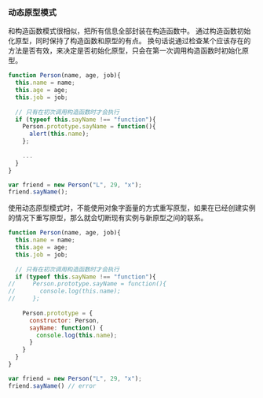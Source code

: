 ### 动态原型模式
和构造函数模式很相似，把所有信息全部封装在构造函数中。
通过构造函数初始化原型，同时保持了构造函数和原型的有点。
换句话说通过检查某个应该存在的方法是否有效，来决定是否初始化原型，只会在第一次调用构造函数时初始化原型。

```js
function Person(name, age, job){
  this.name = name; 
  this.age = age; 
  this.job = job;
  
  // 只有在初次调用构造函数时才会执行
  if (typeof this.sayName !== "function"){
    Person.prototype.sayName = function(){
      alert(this.name);
    };
    
    ...
  }
}

var friend = new Person("L", 29, "x");
friend.sayName();

```
使用动态原型模式时，不能使用对象字面量的方式重写原型，如果在已经创建实例的情况下重写原型，那么就会切断现有实例与新原型之间的联系。
```js
function Person(name, age, job){
  this.name = name; 
  this.age = age; 
  this.job = job;
  
  // 只有在初次调用构造函数时才会执行
  if (typeof this.sayName !== "function"){
//     Person.prototype.sayName = function(){
//       console.log(this.name);
//     };
    
    Person.prototype = {
      constructor: Person,
      sayName: function() {
        console.log(this.name);
      }
    }
  }
}

var friend = new Person("L", 29, "x");
friend.sayName() // error
```

